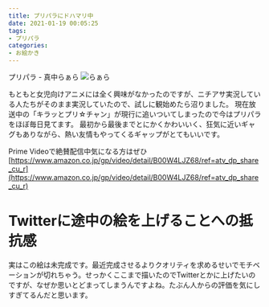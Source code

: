 ```yaml
---
title: プリパラにドハマリ中
date: 2021-01-19 00:05:25
tags:
- プリパラ
categories:
- お絵かき
---
```


プリパラ - 真中らぁら
![らぁら](/blog/gallery/illust/2021_01_17_らぁら.jpg)

もともと女児向けアニメには全く興味がなかったのですが、ニチアサ実況している人たちがそのまま実況していたので、試しに観始めたら沼りました。
現在放送中の「キラッとプリ☆チャン」が現行に追いついてしまったので今はプリパラをほぼ毎日見てます。
最初から最後までとにかくかわいいく、狂気に近いギャグもありながら、熱い友情もやってくるギャップがとてもいいです。
<!--more-->

Prime Videoで絶賛配信中気になる方はぜひ
[https://www.amazon.co.jp/gp/video/detail/B00W4LJZ68/ref=atv_dp_share_cu_r](https://www.amazon.co.jp/gp/video/detail/B00W4LJZ68/ref=atv_dp_share_cu_r)

# Twitterに途中の絵を上げることへの抵抗感
実はこの絵は未完成です。最近完成させるよりクオリティを求めるせいでモチベーションが切れちゃう。せっかくここまで描いたのでTwitterとかに上げたいのですが、なぜか思いとどまってしまうんですよね。たぶん人からの評価を気にしすぎてるんだと思います。